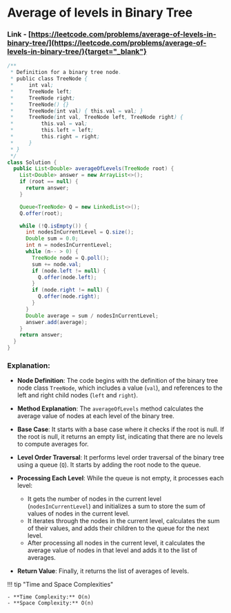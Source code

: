 # Average of levels in Binary Tree

### Link - [https://leetcode.com/problems/average-of-levels-in-binary-tree/](https://leetcode.com/problems/average-of-levels-in-binary-tree/){target="_blank"}

```java
/**
 * Definition for a binary tree node.
 * public class TreeNode {
 *     int val;
 *     TreeNode left;
 *     TreeNode right;
 *     TreeNode() {}
 *     TreeNode(int val) { this.val = val; }
 *     TreeNode(int val, TreeNode left, TreeNode right) {
 *         this.val = val;
 *         this.left = left;
 *         this.right = right;
 *     }
 * }
 */
class Solution {
  public List<Double> averageOfLevels(TreeNode root) {
    List<Double> answer = new ArrayList<>();
    if (root == null) {
      return answer;
    }

    Queue<TreeNode> Q = new LinkedList<>();
    Q.offer(root);

    while (!Q.isEmpty()) {
      int nodesInCurrentLevel = Q.size();
      Double sum = 0.0;
      int n = nodesInCurrentLevel;
      while (n-- > 0) {
        TreeNode node = Q.poll();
        sum += node.val;
        if (node.left != null) {
          Q.offer(node.left);
        }
        if (node.right != null) {
          Q.offer(node.right);
        }
      }
      Double average = sum / nodesInCurrentLevel;
      answer.add(average);
    }
    return answer;
  }
}
```

### Explanation:

* **Node Definition**: The code begins with the definition of the binary tree node class `TreeNode`, which includes a value (`val`), and references to the left and right child
  nodes (`left` and `right`).

* **Method Explanation**: The `averageOfLevels` method calculates the average value of nodes at each level of the binary tree.

* **Base Case**: It starts with a base case where it checks if the root is null. If the root is null, it returns an empty list, indicating that there are no levels to compute
  averages for.

* **Level Order Traversal**: It performs level order traversal of the binary tree using a queue (`Q`). It starts by adding the root node to the queue.

* **Processing Each Level**: While the queue is not empty, it processes each level:

    * It gets the number of nodes in the current level (`nodesInCurrentLevel`) and initializes a sum to store the sum of values of nodes in the current level.
    * It iterates through the nodes in the current level, calculates the sum of their values, and adds their children to the queue for the next level.
    * After processing all nodes in the current level, it calculates the average value of nodes in that level and adds it to the list of averages.

* **Return Value**: Finally, it returns the list of averages of levels.

!!! tip "Time and Space Complexities"

    - **Time Complexity:** O(n)
    - **Space Complexity:** O(n)
